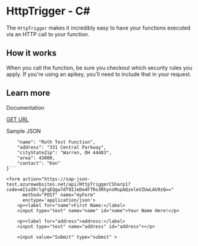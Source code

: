 # HttpTrigger - C<span>#</span>

The `HttpTrigger` makes it incredibly easy to have your functions executed via an HTTP call to your function.

## How it works

When you call the function, be sure you checkout which security rules you apply. If you're using an apikey, you'll need to include that in your request.

## Learn more

<TODO> Documentation


<a href="https://sap-json-test.azurewebsites.net/api/HttpTriggerCSharp1?code=mI1aIRrlgFqEQgw7dT9IJeDe4FTRo3RhynsMupAQzeleVZUwLAU9zQ=="
   target="_blank">
   GET URL
</a> 

Sample JSON
```{
    "name": "Roth Test Function",
    "address": "331 Central Parkway",
    "cityStateZip": "Warren, OH 44483",
    "area": 43000, 
    "contact": "Ken"
}```

<form action="https://sap-json-test.azurewebsites.net/api/HttpTriggerCSharp1?code=mI1aIRrlgFqEQgw7dT9IJeDe4FTRo3RhynsMupAQzeleVZUwLAU9zQ=="
      method="POST" name="myForm"
      enctype='application/json'>
    <p><label for="name">First Name:</label>
    <input type="text" name="name" id="name">Your Name Here!</p>

    <p><label for="address">address:</label>
    <input type="text" name="address" id="address"></p>

    <input value="Submit" type="submit" >
